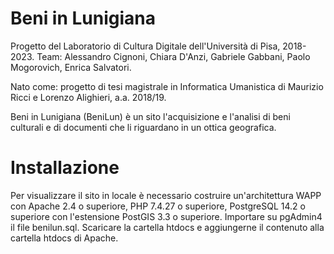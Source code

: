 # Beni in Lunigiana
Progetto del Laboratorio di Cultura Digitale dell'Università di Pisa, 2018-2023.
Team: Alessandro Cignoni, Chiara D'Anzi, Gabriele Gabbani, Paolo Mogorovich, Enrica Salvatori.

Nato come:
progetto di tesi magistrale in Informatica Umanistica di Maurizio Ricci e Lorenzo Alighieri, a.a. 2018/19.

Beni in Lunigiana (BeniLun) è un sito l'acquisizione e l'analisi di beni culturali e di documenti che li riguardano in un ottica geografica.


# Installazione
Per visualizzare il sito in locale è necessario costruire un'architettura WAPP con Apache 2.4 o superiore, PHP 7.4.27 o superiore, PostgreSQL 14.2 o superiore con l'estensione PostGIS 3.3 o superiore.
Importare su pgAdmin4 il file benilun.sql.
Scaricare la cartella htdocs e aggiungerne il contenuto alla cartella htdocs di Apache.
